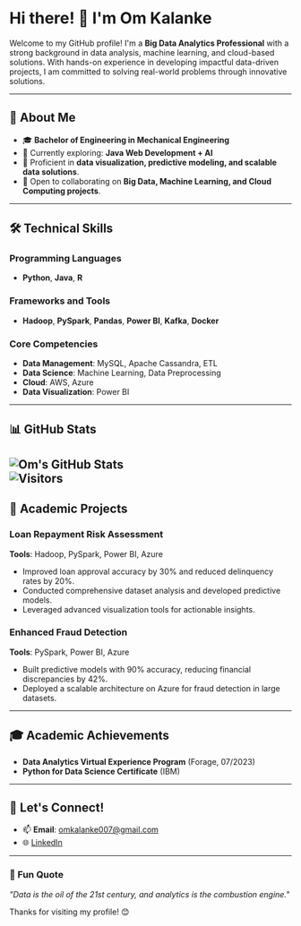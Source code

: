 # Hi there! 👋 I'm Om Kalanke  

Welcome to my GitHub profile! I'm a **Big Data Analytics Professional** with a strong background in data analysis, machine learning, and cloud-based solutions. With hands-on experience in developing impactful data-driven projects, I am committed to solving real-world problems through innovative solutions.  

---

## 🚀 About Me  
- 🎓 **Bachelor of Engineering in Mechanical Engineering**  
- 🌱 Currently exploring: **Java Web Development + AI**
- 🌟 Proficient in **data visualization, predictive modeling, and scalable data solutions**.  
- 💬 Open to collaborating on **Big Data, Machine Learning, and Cloud Computing projects**.  

---

## 🛠️ Technical Skills  

### Programming Languages  
- **Python**, **Java**, **R**  

### Frameworks and Tools  
- **Hadoop**, **PySpark**, **Pandas**, **Power BI**, **Kafka**, **Docker**  

### Core Competencies  
- **Data Management**: MySQL, Apache Cassandra, ETL  
- **Data Science**: Machine Learning, Data Preprocessing  
- **Cloud**: AWS, Azure  
- **Data Visualization**: Power BI  

---

## 📊 GitHub Stats  
![Om's GitHub Stats](https://github-readme-stats.vercel.app/api?username=OmK-codes&show_icons=true&theme=radical)  
![Visitors](https://badges.pufler.dev/visits/OmK-codes/OmK-codes)
---

## 🌟 Academic Projects  

### Loan Repayment Risk Assessment  
**Tools**: Hadoop, PySpark, Power BI, Azure  
- Improved loan approval accuracy by 30% and reduced delinquency rates by 20%.  
- Conducted comprehensive dataset analysis and developed predictive models.  
- Leveraged advanced visualization tools for actionable insights.  

### Enhanced Fraud Detection  
**Tools**: PySpark, Power BI, Azure  
- Built predictive models with 90% accuracy, reducing financial discrepancies by 42%.  
- Deployed a scalable architecture on Azure for fraud detection in large datasets.  

---

## 🎓 Academic Achievements  
- **Data Analytics Virtual Experience Program** (Forage, 07/2023)  
- **Python for Data Science Certificate** (IBM) 

---

## 🤝 Let's Connect!  
- 📫 **Email**: omkalanke007@gmail.com  
- 🌐 [LinkedIn](https://linkedin.com/in/om-kalanke)  

---

### 🌟 Fun Quote  
*"Data is the oil of the 21st century, and analytics is the combustion engine."*  

Thanks for visiting my profile! 😊
